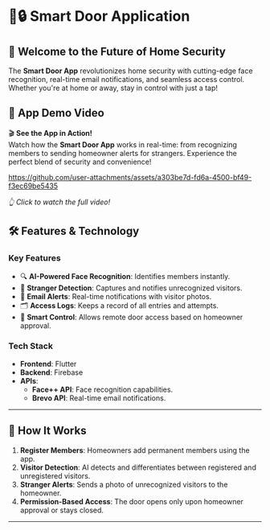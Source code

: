 # 🚪🔒 Smart Door Application  

## 🌟 **Welcome to the Future of Home Security**  
The **Smart Door App** revolutionizes home security with cutting-edge face recognition, real-time email notifications, and seamless access control. Whether you're at home or away, stay in control with just a tap!  
## 🎥 **App Demo Video**  
🎬 **See the App in Action!**  
Watch how the **Smart Door App** works in real-time: from recognizing members to sending homeowner alerts for strangers. Experience the perfect blend of security and convenience!  

https://github.com/user-attachments/assets/a303be7d-fd6a-4500-bf49-f3ec69be5435

*👆 Click to watch the full video!*  

## 🛠️ **Features & Technology**  
### **Key Features**  
- 🔍 **AI-Powered Face Recognition**: Identifies members instantly.  
- 🚨 **Stranger Detection**: Captures and notifies unrecognized visitors.  
- 📧 **Email Alerts**: Real-time notifications with visitor photos.  
- 🗂️ **Access Logs**: Keeps a record of all entries and attempts.  
- 🚪 **Smart Control**: Allows remote door access based on homeowner approval.  

### **Tech Stack**  
- **Frontend**: Flutter  
- **Backend**: Firebase  
- **APIs**:  
  - **Face++ API**: Face recognition capabilities.  
  - **Brevo API**: Real-time email notifications.  

---

## 🌟 **How It Works**  
1. **Register Members**: Homeowners add permanent members using the app.  
2. **Visitor Detection**: AI detects and differentiates between registered and unregistered visitors.  
3. **Stranger Alerts**: Sends a photo of unrecognized visitors to the homeowner.  
4. **Permission-Based Access**: The door opens only upon homeowner approval or stays closed.  

---
